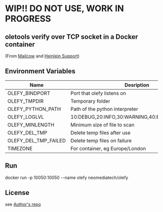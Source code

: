 # WIP!!  DO NOT USE, WORK IN PROGRESS
## oletools verify over TCP socket in a Docker container

(From [Mailcow](https://github.com/mailcow/mailcow-dockerized/tree/master/data/Dockerfiles/olefy) and [Heinlein Support](https://github.com/HeinleinSupport/olefy))

## Environment Variables
| Name                 | Desription                             | Default     |
| -------------------- | -------------------------------------- | ----------- |
| OLEFY_BINDPORT       | Port that olefy listens on             | 10050       |
| OLEFY_TMPDIR         | Temporary folder                       | /tmp        |
| OLEFY_PYTHON_PATH    | Path of the python interpreter    | /usr/bin/python3 |
| OLEFY_LOGLVL         | 10:DEBUG,20:INFO,30:WARNING,40:ERROR,50:CRITICAL | 20|
| OLEFY_MINLENGTH      | Minimum size of file to scan           | 500         |
| OLEFY_DEL_TMP        | Delete temp files after use            | 1           |
| OLEFY_DEL_TMP_FAILED | Delete temp files on failure           | 1           |
| TIMEZONE             | For container, eg Europe/London        | unset       |

## Run
docker run -p 10050:10050 --name olefy neomediatech/olefy

## License
see [Author's repo](https://github.com/HeinleinSupport/olefy#license)
